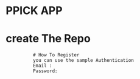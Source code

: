 # PPICK APP
# create The Repo 

              # How To Register
              you can use the sample Authentication
              Email :
              Password:

